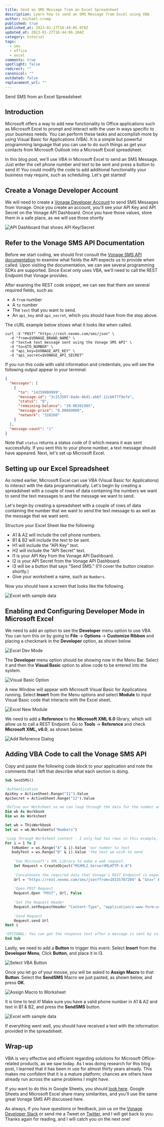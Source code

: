 ```yaml
---
title: Send an SMS Message from an Excel Spreadsheet
description: Learn how to send an SMS Message from Excel using VBA
author: michael-crump
published: true
published_at: 2023-01-27T16:44:05.978Z
updated_at: 2023-01-27T16:44:06.104Z
category: tutorial
tags:
  - sms
  - office
  - excel
comments: true
spotlight: false
redirect: ""
canonical: ""
outdated: false
replacement_url: ""
---
```

Send SMS from an Excel Spreadsheet

## Introduction

Microsoft offers a way to add new functionality to Office applications such as Microsoft Excel to prompt and interact with the user in ways specific to your business needs. You can perform these tasks and accomplish more by using Visual Basic for Applications (VBA). It is a simple but powerful programming language that you can use to do such things as get your contacts from Microsoft Outlook into a Microsoft Excel spreadsheet.

In this blog post, we'll use VBA in Microsoft Excel to send an SMS Message. Just enter the cell phone number and text to be sent and press a button to send it! You could modify the code to add additional functionality your business may require, such as scheduling. Let's get started!

## Create a Vonage Developer Account

We will need to create a [Vonage Developer Account](https://developer.vonage.com) to send SMS Messages from Vonage. Once you create an account, you'll see your API Key and API Secret on the Vonage API Dashboard. Once you have those values, store them in a safe place, as we will use those shortly

![API Dashboard that shows API Key/Secret](/content/blog/send-an-sms-message-from-an-excel-spreadsheet/apidashboard.png "APIDashboard.png")

## Refer to the Vonage SMS API Documentation

Before we start coding, we should first consult the [Vonage SMS API documentation](https://developer.vonage.com/en/messaging/sms/code-snippets/send-an-sms) to examine what fields the API expects us to provide when called. Upon visiting the documentation, we can see several programming SDKs are supported. Since Excel only uses VBA, we'll need to call the REST Endpoint that Vonage provides.

After examing the REST code snippet, we can see that there are several required fields, such as: 

* A `from` number
* A `to` number
* The `text` that you want to send. 
* An `api_key` and `api_secret`, which you should have from the step above.

The cURL example below shows what it looks like when called.

```curl
curl -X "POST" "https://rest.nexmo.com/sms/json" \
  -d "from=$VONAGE_BRAND_NAME" \
  -d "text=A text message sent using the Vonage SMS API" \
  -d "to=$TO_NUMBER" \
  -d "api_key=$VONAGE_API_KEY" \
  -d "api_secret=$VONAGE_API_SECRET"
```

If you run this code with valid information and credentials, you will see the following output appear in your terminal:

```json
{
  "messages": [
    {
      "to": "14259999999",
      "message-id": "3c153507-8ade-4bd1-ab6f-12cb6f7f9efe",
      "status": "0",
      "remaining-balance": "39.08381985",
      "message-price": "0.00869000",
      "network": "310260"
    }
  ],
  "message-count": "1"
}
```

Note that `status` returns a status code of 0 which means it was sent successfully. If you sent this to your phone number, a text message should have appeared. Next, let's set up Microsoft Excel.

## Setting up our Excel Spreadsheet

As noted earlier, Microsoft Excel can use VBA (Visual Basic for Applications) to interact with the data programmatically.
Let's begin by creating a spreadsheet with a couple of rows of data containing the numbers we want to send the text messages to and the message we want to send.

Let's begin by creating a spreadsheet with a couple of rows of  data containing the number that we want to send the text message to as well as the message that we want sent. 

Structure your Excel Sheet like the following: 

* A1 & A2 will include the cell phone numbers.
* B1 & B2 will include the text to be sent. 
* H1 will include the "API Key" text.
* H2 will include the "API Secret" text.
* I1 is your API Key from the Vonage API Dashboard.
* I2 is your API Secret from the Vonage API Dashboard.
* I3 will be a button that says "Send SMS." (I'll cover the button creation shortly.)
* Give your worksheet a name, such as `Numbers`.

Now you should have a screen that looks like the following. 

![Excel with sample data](/content/blog/send-an-sms-message-from-an-excel-spreadsheet/excelstart.png "ExcelStart.png")

## Enabling and Configuring Developer Mode in Microsoft Excel

We need to add an option to see the **Developer** menu option to use VBA. You can turn this on by going to **File** -> **Options** -> **Customize Ribbon** and placing a checkmark in the **Developer** option, as shown below.

![Excel Dev Mode](/content/blog/send-an-sms-message-from-an-excel-spreadsheet/exceldevmode.png "ExcelDevMode.png")

The **Developer** menu option should be showing now in the Menu Bar. Select it and then the **Visual Basic** option to allow code to be entered into the system.

![Visual Basic Option](/content/blog/send-an-sms-message-from-an-excel-spreadsheet/visualbasic.png "VisualBasic.png")

A new Window will appear with Microsoft Visual Basic for Applications running. Select **Insert** from the Menu options and select **Module** to input Visual Basic code that interacts with the Excel sheet. 

![Excel New Module](/content/blog/send-an-sms-message-from-an-excel-spreadsheet/newmodule.png "NewModule.png")

We need to add a **Reference** to the **Microsoft XML 6.0** library, which will allow us to call a REST Endpoint. Go to **Tools** -> **Reference** and check **Microsoft XML, v6.0**, as shown below. 

![Add Reference Dialog](/content/blog/send-an-sms-message-from-an-excel-spreadsheet/addreference.png "AddReference.png")

## Adding VBA Code to call the Vonage SMS API

Copy and paste the following code block to your application and note the comments that I left that describe what each section is doing.

```vb
Sub SendSMS()

'Authentication
ApiKey = ActiveSheet.Range("I1").Value
ApiSecret = ActiveSheet.Range("I2").Value

'Define our Worksheet so we can loop through the data for the number and message to send. 
Dim wb As Workbook
Dim ws As Worksheet

Set wb = ThisWorkbook
Set ws = wb.Worksheets("Numbers")

'Loop through Worksheet content - I only had two rows in this example, but you can modify this to your needs. 
For i = 1 To 2
   toNumber = ws.Range("A" & i).Value 'our number to text
   bodyText = ws.Range("B" & i).Value 'the text we wish to send
   
    'Use Microsoft's XML Library to make a web request.
    Set Request = CreateObject("MSXML2.ServerXMLHTTP.6.0")
    
    'Concatenate the required data that Vonage's REST Endpoint is expecting.
    Url = "https://rest.nexmo.com/sms/json?from=18335787204" & "&to=" & toNumber & "&text=" & bodyText & "&api_key=" & ApiKey & "&api_secret=" & ApiSecret
    
    'Open POST Request
    Request.Open "POST", Url, False
    
    'Set the Request Header
    Request.setRequestHeader "Content-Type", "application/x-www-form-urlencoded"
    
    'Send Request
    Request.send Url
Next i

'OPTIONAL: You can get the response text after a message is sent by calling MsgBox Request.responseText
End Sub
```

Lastly, we need to add a **Button** to trigger this event. Select **Insert** from the **Developer Menu**, Click **Button**, and place it in I3.

![Select VBA Button](/content/blog/send-an-sms-message-from-an-excel-spreadsheet/excelbutton.png "ExcelButton.png")

Once you let go of your mouse, you will be asked to **Assign Macro** to that **Button**. Select the **SendSMS** Macro we just pasted, as shown below, and press **OK**.

![Assign Macro to Worksheet](/content/blog/send-an-sms-message-from-an-excel-spreadsheet/assignmacro.png "AssignMacro.png")

It is time to test it! Make sure you have a valid phone number in A1 & A2 and text in B1 & B2, and press the **SendSMS** button.

![Excel with sample data](/content/blog/send-an-sms-message-from-an-excel-spreadsheet/excelstart.png "ExcelStart.png")

If everything went well, you should have received a text with the information provided in the spreadsheet.

## Wrap-up

VBA is very effective and efficient regarding solutions for Microsoft Office-related products, as we saw today. As I was doing research for this blog post, I learned that it has been in use for almost thirty years already. This makes me confident that it is a mature platform; chances are others have already run across the same problems I might have.

If you want to do this in Google Sheets, you should [look here](https://developer.vonage.com/en/blog/how-to-send-sms-from-a-spreadsheet-dr). Google Sheets and Microsoft Excel share many similarities, and you'll use the same great Vonage SMS API discussed here.

As always, if you have questions or feedback, join us on the [Vonage Developer Slack](https://developer.vonage.com/community/slack) or send me a Tweet on [Twitter](https://twitter.com/mbcrump), and I will get back to you. Thanks again for reading, and I will catch you on the next one!